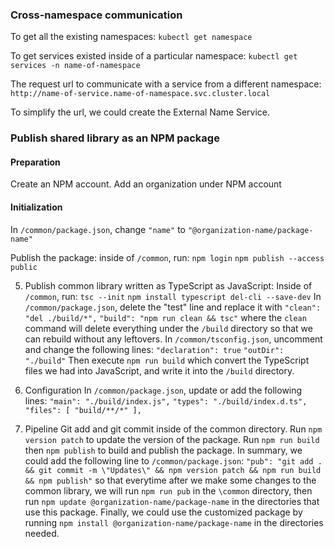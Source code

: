 ### Cross-namespace communication

To get all the existing namespaces:
`kubectl get namespace`

To get services existed inside of a particular namespace:
`kubectl get services -n name-of-namespace`

The request url to communicate with a service from a different namespace:
`http://name-of-service.name-of-namespace.svc.cluster.local`

To simplify the url, we could create the External Name Service.

### Publish shared library as an NPM package

#### Preparation

Create an NPM account. Add an organization under NPM account

#### Initialization

In `/common/package.json`, change `"name"` to `"@organization-name/package-name"`

Publish the package: inside of `/common`, run:
`npm login`
`npm publish --access public`

5. Publish common library written as TypeScript as JavaScript:
   Inside of `/common`, run:
   `tsc --init`
   `npm install typescript del-cli --save-dev`
   In `/common/package.json`, delete the "test" line and replace it with
   `"clean": "del ./build/*",`
   `"build": "npm run clean && tsc"`
   where the `clean` command will delete everything under the `/build` directory so that we can rebuild without any leftovers.
   In `/common/tsconfig.json`, uncomment and change the following lines:
   `"declaration": true`
   `"outDir": "./build"`
   Then execute
   `npm run build`
   which convert the TypeScript files we had into JavaScript, and write it into the `/build` directory.

6. Configuration
   In `/common/package.json`, update or add the following lines:
   `"main": "./build/index.js",`
   `"types": "./build/index.d.ts",`
   `"files": [ "build/**/*" ],`

7. Pipeline
   Git add and git commit inside of the common directory.
   Run `npm version patch` to update the version of the package.
   Run `npm run build` then `npm publish` to build and publish the package.
   In summary, we could add the following line to `/common/package.json`:
   `"pub": "git add . && git commit -m \"Updates\" && npm version patch && npm run build && npm publish"`
   so that everytime after we make some changes to the common library, we will run `npm run pub` in the `\common` directory, then run `npm update @organization-name/package-name` in the directories that use this package.
   Finally, we could use the customized package by running
   `npm install @organization-name/package-name`
   in the directories needed.
